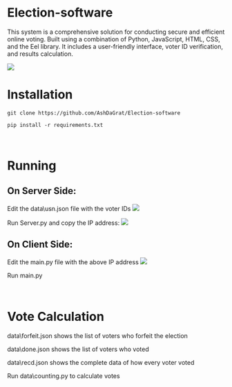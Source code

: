# Election-software

This system is a comprehensive solution for conducting secure and efficient online voting. Built using a combination of Python, JavaScript, HTML, CSS, and the Eel library. It includes a user-friendly interface, voter ID verification, and results calculation.

<img src="https://cdn.discordapp.com/attachments/1073895599910436915/1073897377997541426/image.png" >

<br>

# Installation
```
git clone https://github.com/AshDaGrat/Election-software
```
```
pip install -r requirements.txt
```
<br>

# Running
## On Server Side:
Edit the data\usn.json file with the voter IDs
<img src="https://cdn.discordapp.com/attachments/1073895599910436915/1073900366011322428/image.png">


Run Server.py and copy the IP address:
<img src="https://cdn.discordapp.com/attachments/1073895599910436915/1073898963746439258/image.png">



## On Client Side:
Edit the main.py file with the above IP address 
<img src="https://cdn.discordapp.com/attachments/1073895599910436915/1073899663989673984/image.png">

Run main.py

<br>

# Vote Calculation

data\forfeit.json shows the list of voters who forfeit the election

data\done.json shows the list of voters who voted

data\recd.json shows the complete data of how every voter voted

Run data\counting.py to calculate votes